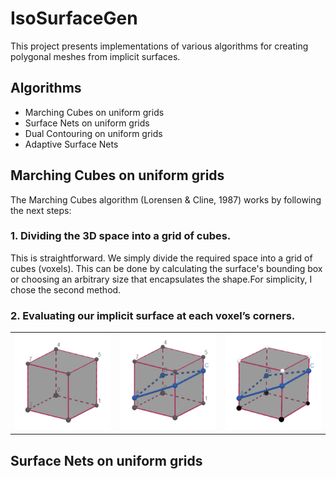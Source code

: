 # IsoSurfaceGen

This project presents implementations of various algorithms 
for creating polygonal meshes from implicit surfaces.


## Algorithms

- Marching Cubes on uniform grids 
- Surface Nets on uniform grids 
- Dual Contouring on uniform grids 
- Adaptive Surface Nets

## Marching Cubes on uniform grids

The Marching Cubes algorithm (Lorensen & Cline, 1987) works
by following the next steps:

### 1. Dividing the 3D space into a grid of cubes.

This is straightforward. We simply divide the 
required space into a grid of cubes (voxels). 
This can be done by calculating the surface's 
bounding box or choosing an arbitrary size that 
encapsulates the shape.For simplicity,
I chose the second method.

### 2. Evaluating our implicit surface at each voxel’s corners.

|  |  |  |
|---|---|---|
| ![](Assets/Imgs/voxel.png)  | ![](Assets/Imgs/voxelWithSurface.png)| ![](Assets/Imgs/weightedVoxel.png)  |





## Surface Nets on uniform grids
